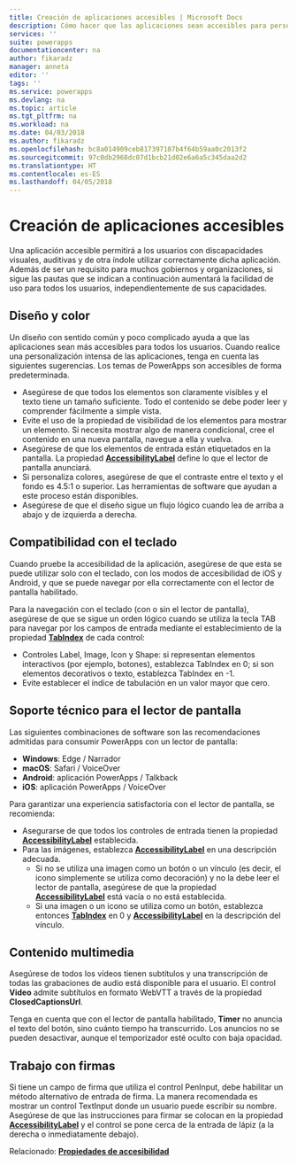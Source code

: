 ```yaml
---
title: Creación de aplicaciones accesibles | Microsoft Docs
description: Cómo hacer que las aplicaciones sean accesibles para personas con discapacidades
services: ''
suite: powerapps
documentationcenter: na
author: fikaradz
manager: anneta
editor: ''
tags: ''
ms.service: powerapps
ms.devlang: na
ms.topic: article
ms.tgt_pltfrm: na
ms.workload: na
ms.date: 04/03/2018
ms.author: fikaradz
ms.openlocfilehash: bc8a014909ceb817397107b4f64b59aa0c2013f2
ms.sourcegitcommit: 97c0db2968dc07d1bcb21d02e6a6a5c345daa2d2
ms.translationtype: HT
ms.contentlocale: es-ES
ms.lasthandoff: 04/05/2018
---
```

# <a name="create-accessible-apps"></a>Creación de aplicaciones accesibles
Una aplicación accesible permitirá a los usuarios con discapacidades visuales, auditivas y de otra índole utilizar correctamente dicha aplicación.  Además de ser un requisito para muchos gobiernos y organizaciones, si sigue las pautas que se indican a continuación aumentará la facilidad de uso para todos los usuarios, independientemente de sus capacidades.

## <a name="layout-and-color"></a>Diseño y color
Un diseño con sentido común y poco complicado ayuda a que las aplicaciones sean más accesibles para todos los usuarios.  Cuando realice una personalización intensa de las aplicaciones, tenga en cuenta las siguientes sugerencias.  Los temas de PowerApps son accesibles de forma predeterminada.
- Asegúrese de que todos los elementos son claramente visibles y el texto tiene un tamaño suficiente.  Todo el contenido se debe poder leer y comprender fácilmente a simple vista.
- Evite el uso de la propiedad de visibilidad de los elementos para mostrar un elemento.  Si necesita mostrar algo de manera condicional, cree el contenido en una nueva pantalla, navegue a ella y vuelva.
- Asegúrese de que los elementos de entrada están etiquetados en la pantalla. La propiedad **[AccessibilityLabel](controls/properties-accessibility.md)** define lo que el lector de pantalla anunciará.
- Si personaliza colores, asegúrese de que el contraste entre el texto y el fondo es 4.5:1 o superior.  Las herramientas de software que ayudan a este proceso están disponibles.
- Asegúrese de que el diseño sigue un flujo lógico cuando lea de arriba a abajo y de izquierda a derecha.


## <a name="keyboard-support"></a>Compatibilidad con el teclado
Cuando pruebe la accesibilidad de la aplicación, asegúrese de que esta se puede utilizar solo con el teclado, con los modos de accesibilidad de iOS y Android, y que se puede navegar por ella correctamente con el lector de pantalla habilitado.

Para la navegación con el teclado (con o sin el lector de pantalla), asegúrese de que se sigue un orden lógico cuando se utiliza la tecla TAB para navegar por los campos de entrada mediante el establecimiento de la propiedad **[TabIndex](controls/properties-accessibility.md)** de cada control:
- Controles Label, Image, Icon y Shape: si representan elementos interactivos (por ejemplo, botones), establezca TabIndex en 0; si son elementos decorativos o texto, establezca TabIndex en -1.
- Evite establecer el índice de tabulación en un valor mayor que cero.

## <a name="screen-reader-support"></a>Soporte técnico para el lector de pantalla
Las siguientes combinaciones de software son las recomendaciones admitidas para consumir PowerApps con un lector de pantalla:

- **Windows**: Edge / Narrador
- **macOS**: Safari / VoiceOver
- **Android**: aplicación PowerApps / Talkback
- **iOS**: aplicación PowerApps / VoiceOver

Para garantizar una experiencia satisfactoria con el lector de pantalla, se recomienda:

- Asegurarse de que todos los controles de entrada tienen la propiedad **[AccessibilityLabel](controls/properties-accessibility.md)** establecida.
- Para las imágenes, establezca **[AccessibilityLabel](controls/properties-accessibility.md)** en una descripción adecuada.
  - Si no se utiliza una imagen como un botón o un vínculo (es decir, el icono simplemente se utiliza como decoración) y no la debe leer el lector de pantalla, asegúrese de que la propiedad **[AccessibilityLabel](controls/properties-accessibility.md)** está vacía o no está establecida.
  - Si una imagen o un icono se utiliza como un botón, establezca entonces **[TabIndex](controls/properties-accessibility.md)** en 0 y **[AccessibilityLabel](controls/properties-accessibility.md)** en la descripción del vínculo.


## <a name="multimedia"></a>Contenido multimedia
Asegúrese de todos los vídeos tienen subtítulos y una transcripción de todas las grabaciones de audio está disponible para el usuario.  El control **Video** admite subtítulos en formato WebVTT a través de la propiedad **ClosedCaptionsUrl**.

Tenga en cuenta que con el lector de pantalla habilitado, **Timer** no anuncia el texto del botón, sino cuánto tiempo ha transcurrido.  Los anuncios no se pueden desactivar, aunque el temporizador esté oculto con baja opacidad.

## <a name="working-with-signatures"></a>Trabajo con firmas
Si tiene un campo de firma que utiliza el control PenInput, debe habilitar un método alternativo de entrada de firma.  La manera recomendada es mostrar un control TextInput donde un usuario puede escribir su nombre.  Asegúrese de que las instrucciones para firmar se colocan en la propiedad **[AccessibilityLabel](controls/properties-accessibility.md)** y el control se pone cerca de la entrada de lápiz (a la derecha o inmediatamente debajo).



Relacionado: **[Propiedades de accesibilidad](controls/properties-accessibility.md)**
